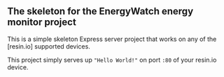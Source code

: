 ## The skeleton for the EnergyWatch energy monitor project
This is a simple skeleton Express server project that works on any of the [resin.io] supported devices.

This project simply serves up `"Hello World!"` on port `:80` of your resin.io device.


[resin-link]:https://resin.io/

